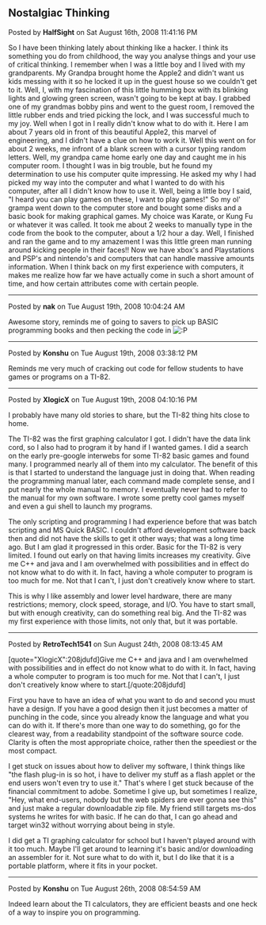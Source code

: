 ## Nostalgiac Thinking
Posted by **HalfSight** on Sat August 16th, 2008 11:41:16 PM

So I have been thinking lately about thinking like a hacker. I think its something you do from childhood, the way you analyse things and your use of critical thinking. I remember when I was a little boy and I lived with my grandparents. My Grandpa brought home the Apple2 and didn't want us kids messing with it so he locked it up in the guest house so we couldn't get to it. Well, I, with my fascination of this little humming box with its blinking lights and glowing green  screen, wasn't going to be kept at bay. I grabbed one of my grandmas bobby pins and went to the guest room, I removed the little rubber ends and tried picking the lock, and I was successful much to my joy. Well when I got in I really didn't know what to do with it. Here I am about 7 years old in front of this beautiful Apple2, this marvel of engineering, and I didn't have a clue on how to work it. Well this went on for about 2 weeks, me infront of a blank screen with a cursor typing random letters. Well, my grandpa came home early one day and caught me in his computer room. I thought I was in big trouble, but he found my determination to use his computer quite impressing.  He asked my why I had picked my way into the computer and what I wanted to do with his computer, after all I didn't know how to use it. Well, being a little boy I said, "I heard you can play games on these, I want to play games!" So my ol' grampa went down to the computer store and bought some disks and a basic book for making graphical games. My choice was Karate, or Kung Fu or whatever it was called. It took me about 2 weeks to manually type in the code from the book to the computer, about a 1/2 hour a day. Well, I finished and ran the game and to my amazement I was this little green man running around kicking people in their faces!! Now we have xbox's and Playstations and PSP's and nintendo's and computers that can handle massive amounts information. When I think back on my first experience with computers, it makes me realize how far we have actually come in such a short amount of time, and how certain attributes come with certain people.

--------------------------------------------------------------------------------

Posted by **nak** on Tue August 19th, 2008 10:04:24 AM

Awesome story, reminds me of going to savers to pick up BASIC programming books and then pecking the code in <!-- s:P --><img src="{SMILIES_PATH}/icon_razz.gif" alt=":P" title="Razz" /><!-- s:P -->

--------------------------------------------------------------------------------

Posted by **Konshu** on Tue August 19th, 2008 03:38:12 PM

Reminds me very much of cracking out code for fellow students to have games or programs on a TI-82.

--------------------------------------------------------------------------------

Posted by **XlogicX** on Tue August 19th, 2008 04:10:16 PM

I probably have many old stories to share, but the TI-82 thing hits close to home.

The TI-82 was the first graphing calculator I got. I didn't have the data link cord, so I also had to program it by hand if I wanted games. I did a search on the early pre-google interwebs for some TI-82 basic games and found many. I programmed nearly all of them into my calculator. The benefit of this is that I started to understand the language just in doing that. When reading the programming manual later, each command made complete sense, and I put nearly the whole manual to memory. I eventually never had to refer to the manual for my own software. I wrote some pretty cool games myself and even a gui shell to launch my programs.

The only scripting and programming I had experience before that was batch scripting and MS Quick BASIC. I couldn't afford development software back then and did not have the skills to get it other ways; that was a long time ago. But I am glad it progressed in this order. Basic for the TI-82 is very limited. I found out early on that having limits increases my creativity. Give me C++ and java and I am overwhelmed with possibilities and in effect do not know what to do with it. In fact, having a whole computer to program is too much for me. Not that I can't, I just don't creatively know where to start.

This is why I like assembly and lower level hardware, there are many restrictions; memory, clock speed, storage, and I/O. You have to start small, but with enough creativity, can do something real big. And the TI-82 was my first experience with those limits, not only that, but it was portable.

--------------------------------------------------------------------------------

Posted by **RetroTech1541** on Sun August 24th, 2008 08:13:45 AM

[quote="XlogicX":208jdufd]Give me C++ and java and I am overwhelmed with possibilities and in effect do not know what to do with it. In fact, having a whole computer to program is too much for me. Not that I can't, I just don't creatively know where to start.[/quote:208jdufd]

First you have to have an idea of what you want to do and second you must have a design. If you have a good design then it just becomes a matter of punching in the code, since you already know the language and what you can do with it. If there's more than one way to do something, go for the clearest way, from a readability standpoint of the software source code. Clarity is often the most appropriate choice, rather then the speediest or the most compact.

I get stuck on issues about how to deliver my software, I think things like "the flash plug-in is so hot, i have to deliver my stuff as a flash applet or the end users won't even try to use it." That's where I get stuck because of the financial commitment to adobe. Sometime I give up, but sometimes I realize, "Hey, what end-users, nobody but the web spiders are ever gonna see this" and just make a regular downloadable zip file. My friend still targets ms-dos systems he writes for with basic. If he can do that, I can go ahead and target win32 without worrying about being in style.

I did get a TI graphing calculator for school but I haven't played around with it too much. Maybe I'll get around to learning it's basic and/or downloading an assembler for it. Not sure what to do with it, but I do like that it is a portable platform, where it fits in your pocket.

--------------------------------------------------------------------------------

Posted by **Konshu** on Tue August 26th, 2008 08:54:59 AM

Indeed learn about the TI calculators, they are efficient beasts and one heck of a way to inspire you on programming.
